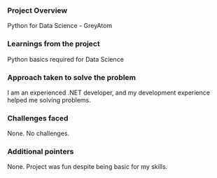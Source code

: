 ### Project Overview

 Python for Data Science  - GreyAtom


### Learnings from the project

 Python basics required for Data Science


### Approach taken to solve the problem

 I am an experienced .NET developer, and my development experience helped me solving problems.


### Challenges faced

 None. No challenges.


### Additional pointers

 None. Project was fun despite being basic for my skills.


